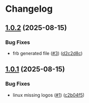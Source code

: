 # Changelog

## [1.0.2](https://github.com/hhanh00/llmings/compare/llmings-v1.0.1...llmings-v1.0.2) (2025-08-15)


### Bug Fixes

* frb generated file ([#3](https://github.com/hhanh00/llmings/issues/3)) ([d2c2d8c](https://github.com/hhanh00/llmings/commit/d2c2d8c0dbc795c8e93f0d13452f9fb1a7a88c70))

## [1.0.1](https://github.com/hhanh00/llmings/compare/llmings-v1.0.0...llmings-v1.0.1) (2025-08-15)


### Bug Fixes

* linux missing logos ([#1](https://github.com/hhanh00/llmings/issues/1)) ([c2b04f5](https://github.com/hhanh00/llmings/commit/c2b04f5f22a31ecf628ef39833e287bbba1847e2))
